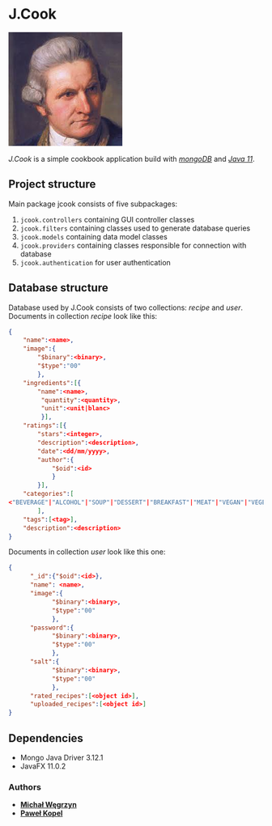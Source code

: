 # J.Cook

![J.Cook](https://github.com/PKopel/J.Cook/blob/master/j_cook.jpeg)

*J.Cook* is a simple cookbook application build with *[mongoDB](https://www.mongodb.com)* and 
*[Java 11](https://openjdk.java.net/projects/jdk/11/)*. 

## Project structure

Main package jcook consists of five subpackages:

1. ```jcook.controllers``` containing GUI controller classes
2. ```jcook.filters``` containing classes used to generate database queries
3. ```jcook.models``` containing data model classes
4. ```jcook.providers``` containing classes responsible for connection with database
5. ```jcook.authentication``` for user authentication

## Database structure

Database used by J.Cook consists of two collections: *recipe* and *user*. Documents in collection *recipe* look
like this: 
```json
{
    "name":<name>,
    "image":{
        "$binary":<binary>,
        "$type":"00"
        },
    "ingredients":[{
        "name":<name>,
         "quantity":<quantity>,
         "unit":<unit|blanc>
         }],
    "ratings":[{
        "stars":<integer>,
        "description":<description>,
        "date":<dd/mm/yyyy>,
        "author":{
            "$oid":<id>
            }
        }],
    "categories":[
<"BEVERAGE"|"ALCOHOL"|"SOUP"|"DESSERT"|"BREAKFAST"|"MEAT"|"VEGAN"|"VEGETARIAN">
        ],
    "tags":[<tag>],
    "description":<description>
}
```
Documents in collection *user* look like this one:


```json
{
      "_id":{"$oid":<id>},
      "name": <name>,
      "image":{
            "$binary":<binary>,
            "$type":"00"
            },
      "password":{
            "$binary":<binary>,
            "$type":"00"
            },
      "salt":{
            "$binary":<binary>,
            "$type":"00"
            },
      "rated_recipes":[<object id>],
      "uploaded_recipes":[<object id>]
}
```
## Dependencies

- Mongo Java Driver 3.12.1
- JavaFX 11.0.2

### Authors

* **[Michał Węgrzyn](https://github.com/mwegrzyn2311)**
* **[Paweł Kopel](https://github.com/PKopel)**
